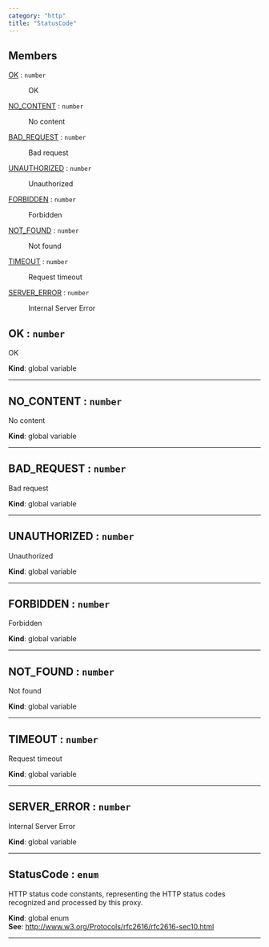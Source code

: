 ```yaml
---
category: "http"
title: "StatusCode"
---
```


## Members

<dl>
<dt><a href="#OK">OK</a> : <code>number</code></dt>
<dd><p>OK</p>
</dd>
<dt><a href="#NO_CONTENT">NO_CONTENT</a> : <code>number</code></dt>
<dd><p>No content</p>
</dd>
<dt><a href="#BAD_REQUEST">BAD_REQUEST</a> : <code>number</code></dt>
<dd><p>Bad request</p>
</dd>
<dt><a href="#UNAUTHORIZED">UNAUTHORIZED</a> : <code>number</code></dt>
<dd><p>Unauthorized</p>
</dd>
<dt><a href="#FORBIDDEN">FORBIDDEN</a> : <code>number</code></dt>
<dd><p>Forbidden</p>
</dd>
<dt><a href="#NOT_FOUND">NOT_FOUND</a> : <code>number</code></dt>
<dd><p>Not found</p>
</dd>
<dt><a href="#TIMEOUT">TIMEOUT</a> : <code>number</code></dt>
<dd><p>Request timeout</p>
</dd>
<dt><a href="#SERVER_ERROR">SERVER_ERROR</a> : <code>number</code></dt>
<dd><p>Internal Server Error</p>
</dd>
</dl>

## OK : <code>number</code>&nbsp;<a name="OK" href="https://github.com/seznam/ima/tree/17.0.0-rc.8/http/StatusCode.js#L15" target="_blank"><span class="icon"><i class="fas fa-external-link-alt fa-xs"></i></span></a>
OK

**Kind**: global variable  

* * *

## NO\_CONTENT : <code>number</code>&nbsp;<a name="NO_CONTENT" href="https://github.com/seznam/ima/tree/17.0.0-rc.8/http/StatusCode.js#L22" target="_blank"><span class="icon"><i class="fas fa-external-link-alt fa-xs"></i></span></a>
No content

**Kind**: global variable  

* * *

## BAD\_REQUEST : <code>number</code>&nbsp;<a name="BAD_REQUEST" href="https://github.com/seznam/ima/tree/17.0.0-rc.8/http/StatusCode.js#L29" target="_blank"><span class="icon"><i class="fas fa-external-link-alt fa-xs"></i></span></a>
Bad request

**Kind**: global variable  

* * *

## UNAUTHORIZED : <code>number</code>&nbsp;<a name="UNAUTHORIZED" href="https://github.com/seznam/ima/tree/17.0.0-rc.8/http/StatusCode.js#L36" target="_blank"><span class="icon"><i class="fas fa-external-link-alt fa-xs"></i></span></a>
Unauthorized

**Kind**: global variable  

* * *

## FORBIDDEN : <code>number</code>&nbsp;<a name="FORBIDDEN" href="https://github.com/seznam/ima/tree/17.0.0-rc.8/http/StatusCode.js#L43" target="_blank"><span class="icon"><i class="fas fa-external-link-alt fa-xs"></i></span></a>
Forbidden

**Kind**: global variable  

* * *

## NOT\_FOUND : <code>number</code>&nbsp;<a name="NOT_FOUND" href="https://github.com/seznam/ima/tree/17.0.0-rc.8/http/StatusCode.js#L50" target="_blank"><span class="icon"><i class="fas fa-external-link-alt fa-xs"></i></span></a>
Not found

**Kind**: global variable  

* * *

## TIMEOUT : <code>number</code>&nbsp;<a name="TIMEOUT" href="https://github.com/seznam/ima/tree/17.0.0-rc.8/http/StatusCode.js#L57" target="_blank"><span class="icon"><i class="fas fa-external-link-alt fa-xs"></i></span></a>
Request timeout

**Kind**: global variable  

* * *

## SERVER\_ERROR : <code>number</code>&nbsp;<a name="SERVER_ERROR" href="https://github.com/seznam/ima/tree/17.0.0-rc.8/http/StatusCode.js#L64" target="_blank"><span class="icon"><i class="fas fa-external-link-alt fa-xs"></i></span></a>
Internal Server Error

**Kind**: global variable  

* * *

## StatusCode : <code>enum</code>&nbsp;<a name="StatusCode" href="https://github.com/seznam/ima/tree/17.0.0-rc.8/http/StatusCode.js#L9" target="_blank"><span class="icon"><i class="fas fa-external-link-alt fa-xs"></i></span></a>
HTTP status code constants, representing the HTTP status codes recognized
and processed by this proxy.

**Kind**: global enum  
**See**: http://www.w3.org/Protocols/rfc2616/rfc2616-sec10.html  

* * *

